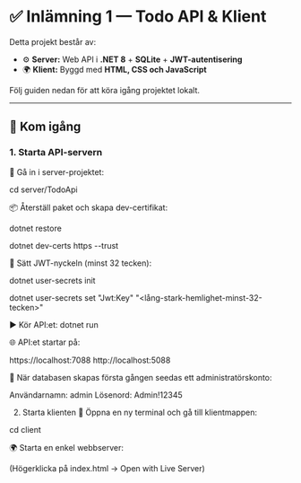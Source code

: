 # ✅ Inlämning 1 — Todo API & Klient

Detta projekt består av:  
- ⚙️ **Server:** Web API i **.NET 8** + **SQLite** + **JWT-autentisering**  
- 🌍 **Klient:** Byggd med **HTML, CSS och JavaScript**  

Följ guiden nedan för att köra igång projektet lokalt.  

---

## 🚀 Kom igång

### 1. Starta API-servern

📂 Gå in i server-projektet: 

cd server/TodoApi

📦 Återställ paket och skapa dev-certifikat:

dotnet restore

dotnet dev-certs https --trust

🔑 Sätt JWT-nyckeln (minst 32 tecken):

dotnet user-secrets init

dotnet user-secrets set "Jwt:Key" "<lång-stark-hemlighet-minst-32-tecken>"

▶️ Kör API:et: dotnet run

🌐 API:et startar på:

https://localhost:7088
http://localhost:5088

👤 När databasen skapas första gången seedas ett administratörskonto:

Användarnamn: admin
Lösenord: Admin!12345

2. Starta klienten
📂 Öppna en ny terminal och gå till klientmappen:

cd client

🌍 Starta en enkel webbserver:

(Högerklicka på index.html → Open with Live Server)
